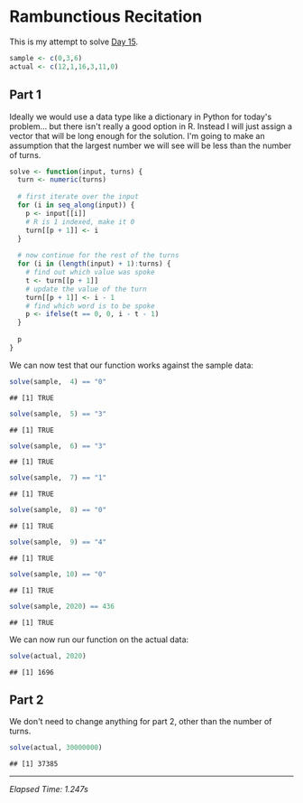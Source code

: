 # Rambunctious Recitation



This is my attempt to solve [Day 15](https://adventofcode.com/2020/day/15).


```r
sample <- c(0,3,6)
actual <- c(12,1,16,3,11,0)
```

## Part 1

Ideally we would use a data type like a dictionary in Python for today's problem... but there isn't really a good
option in R. Instead I will just assign a vector that will be long enough for the solution. I'm going to make an
assumption that the largest number we will see will be less than the number of turns.


```r
solve <- function(input, turns) {
  turn <- numeric(turns)
  
  # first iterate over the input
  for (i in seq_along(input)) {
    p <- input[[i]]
    # R is 1 indexed, make it 0
    turn[[p + 1]] <- i
  }
  
  # now continue for the rest of the turns
  for (i in (length(input) + 1):turns) {
    # find out which value was spoke
    t <- turn[[p + 1]]
    # update the value of the turn
    turn[[p + 1]] <- i - 1
    # find which word is to be spoke
    p <- ifelse(t == 0, 0, i - t - 1)
  } 
  
  p
}
```

We can now test that our function works against the sample data:


```r
solve(sample,  4) == "0"
```

```
## [1] TRUE
```

```r
solve(sample,  5) == "3"
```

```
## [1] TRUE
```

```r
solve(sample,  6) == "3"
```

```
## [1] TRUE
```

```r
solve(sample,  7) == "1"
```

```
## [1] TRUE
```

```r
solve(sample,  8) == "0"
```

```
## [1] TRUE
```

```r
solve(sample,  9) == "4"
```

```
## [1] TRUE
```

```r
solve(sample, 10) == "0"
```

```
## [1] TRUE
```

```r
solve(sample, 2020) == 436
```

```
## [1] TRUE
```

We can now run our function on the actual data:


```r
solve(actual, 2020)
```

```
## [1] 1696
```

## Part 2

We don't need to change anything for part 2, other than the number of turns.


```r
solve(actual, 30000000)
```

```
## [1] 37385
```

---

*Elapsed Time: 1.247s*
